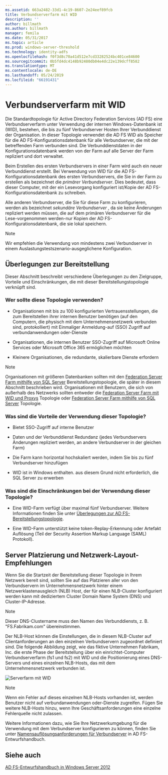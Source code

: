 ```yaml
---
ms.assetid: 663a2482-33d1-4c19-8607-2e24eef89fcb
title: Verbundserverfarm mit WID
description: ''
author: billmath
ms.author: billmath
manager: femila
ms.date: 05/31/2017
ms.topic: article
ms.prod: windows-server-threshold
ms.technology: identity-adfs
ms.openlocfilehash: f0f3d8c70a41d512e7cd33282524bc401ce84600
ms.sourcegitcommit: 0b5fd4dc4148b92480db04e4dc22e139dcff8582
ms.translationtype: MT
ms.contentlocale: de-DE
ms.lasthandoff: 05/24/2019
ms.locfileid: "66191431"
---
```

# <a name="federation-server-farm-using-wid"></a>Verbundserverfarm mit WID

Die Standardtopologie für Active Directory Federation Services \(AD FS\) eine Verbundserverfarm unter Verwendung der internen Windows-Datenbank ist \(WID\), bestehen, die bis zu fünf Verbundserver Hosten Ihrer Verbunddienst der Organisation. In dieser Topologie verwendet die AD FS WID als Speicher für die AD FS-Konfigurationsdatenbank für alle Verbundserver, die mit der betreffenden Farm verbunden sind. Die Verbunddienstdaten in der Konfigurationsdatenbank werden von der Farm auf alle Server der Farm repliziert und dort verwaltet.  
  
Beim Erstellen des ersten Verbundservers in einer Farm wird auch ein neuer Verbunddienst erstellt. Bei Verwendung von WID für die AD FS-Konfigurationsdatenbank des ersten Verbundservers, die Sie in der Farm zu erstellen als bezeichnet die *primärer Verbundserver*. Dies bedeutet, dass dieser Computer, mit der ein Lesevorgang konfiguriert ist\/Kopie der AD FS-Konfigurationsdatenbank zu schreiben.  
  
Alle anderen Verbundserver, die Sie für diese Farm zu konfigurieren, werden als bezeichnet *sekundäre Verbundserver* , da sie keine Änderungen repliziert werden müssen, die auf dem primären Verbundserver für die Lese-vorgenommen werden\-nur Kopien der AD FS-Konfigurationsdatenbank, die sie lokal speichern.  
  
> [!NOTE]  
> Wir empfehlen die Verwendung von mindestens zwei Verbundserver in einem Auslastungstestszenario\-ausgeglichene Konfiguration.  
  
## <a name="deployment-considerations"></a>Überlegungen zur Bereitstellung  
Dieser Abschnitt beschreibt verschiedene Überlegungen zu den Zielgruppe, Vorteile und Einschränkungen, die mit dieser Bereitstellungstopologie verknüpft sind.  
  
### <a name="who-should-use-this-topology"></a>Wer sollte diese Topologie verwenden?  
  
-   Organisationen mit bis zu 100 konfigurierten Vertrauensstellungen, die zum Bereitstellen ihrer internen Benutzer benötigen \(auf den Computern, die physisch mit dem Unternehmensnetzwerk verbunden sind, protokolliert\) mit Einmaliger Anmeldung\-auf \(SSO\) Zugriff auf verbundanwendungen oder-Dienste  
  
-   Organisationen, die internen Benutzer SSO-Zugriff auf Microsoft Online Services oder Microsoft Office 365 ermöglichen möchten  
  
-   Kleinere Organisationen, die redundante, skalierbare Dienste erfordern  
  
> [!NOTE]  
> Organisationen mit größeren Datenbanken sollten mit den [Federation Server Farm mithilfe von SQL Server](Federation-Server-Farm-Using-SQL-Server.md) Bereitstellungstopologie, die später in diesem Abschnitt beschrieben wird. Organisationen mit Benutzern, die sich von außerhalb des Netzwerks sollten entweder die [Federation Server Farm mit WID und Proxys](Federation-Server-Farm-Using-WID-and-Proxies.md) Topologie oder [Federation Server Farm mithilfe von SQL Server](Federation-Server-Farm-Using-SQL-Server.md) Topologie.  
  
### <a name="what-are-the-benefits-of-using-this-topology"></a>Was sind die Vorteile der Verwendung dieser Topologie?  
  
-   Bietet SSO-Zugriff auf interne Benutzer  
  
-   Daten und der Verbunddienst Redundanz \(jedes Verbundservers Änderungen repliziert werden, an andere Verbundserver in der gleichen Farm\)  
  
-   Die Farm kann horizontal hochskaliert werden, indem Sie bis zu fünf Verbundserver hinzufügen  
  
-   WID ist in Windows enthalten. aus diesem Grund nicht erforderlich, die SQL Server zu erwerben  
  
### <a name="what-are-the-limitations-of-using-this-topology"></a>Was sind die Einschränkungen bei der Verwendung dieser Topologie?  
  
-   Eine WID-Farm verfügt über maximal fünf Verbundserver. Weitere Informationen finden Sie unter [Überlegungen zur AD FS-Bereitstellungstopologie](AD-FS-Deployment-Topology-Considerations.md).  
  
-   Eine WID-Farm unterstützt keine token-Replay-Erkennung oder Artefakt Auflösung \(Teil der Security Assertion Markup Language \(SAML\) Protokoll\).  
  
## <a name="server-placement-and-network-layout-recommendations"></a>Server Platzierung und Netzwerk-Layout-Empfehlungen  
Wenn Sie die Startzeit der Bereitstellung dieser Topologie in Ihrem Netzwerk bereit sind, sollten Sie auf das Platzieren aller von den Verbundservern im Unternehmensnetzwerk hinter einem Netzwerklastenausgleich \(NLB\) Host, der für einen NLB-Cluster konfiguriert werden kann mit dediziertem Cluster Domain Name System \(DNS\) und Cluster-IP-Adresse.  
  
> [!NOTE]  
> Dieser DNS-Clustername muss den Namen des Verbunddiensts, z. B. "FS.Fabrikam.com" übereinstimmen.  
  
Der NLB-Host können die Einstellungen, die in diesem NLB-Cluster auf Clientanforderungen an den einzelnen Verbundservern zugeordnet definiert sind. Die folgende Abbildung zeigt, wie das fiktive Unternehmen Fabrikam, Inc. die erste Phase der Bereitstellung über ein einrichtet\-Computer Verbundserverfarm \(fs1 und fs2\) mit WID und die Positionierung eines DNS-Servers und eines einzelnen NLB-Hosts, das mit dem Unternehmensnetzwerk verbunden ist.  
  
![Serverfarm mit WID](media/FarmWID.gif)  
  
> [!NOTE]  
> Wenn ein Fehler auf dieses einzelnen NLB-Hosts vorhanden ist, werden Benutzer nicht auf verbundanwendungen oder-Dienste zugreifen. Fügen Sie weitere NLB-Hosts hinzu, wenn Ihre Geschäftsanforderungen eine einzelne Fehlerquelle nicht zulassen.  
  
Weitere Informationen dazu, wie Sie Ihre Netzwerkumgebung für die Verwendung mit dem Verbundserver konfigurieren zu können, finden Sie unter [Namensauflösungsanforderungen für Verbundserver](Name-Resolution-Requirements-for-Federation-Servers.md) in AD FS-Entwurfshandbuch.  
  
## <a name="see-also"></a>Siehe auch
[AD FS-Entwurfshandbuch in Windows Server 2012](AD-FS-Design-Guide-in-Windows-Server-2012.md)
